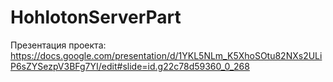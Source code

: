 # HohlotonServerPart
Презентация проекта: https://docs.google.com/presentation/d/1YKL5NLm_K5XhoSOtu82NXs2ULiP6sZYSezpV3BFg7YI/edit#slide=id.g22c78d59360_0_268
